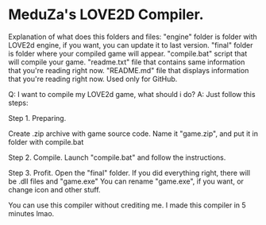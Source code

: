 # MeduZa's LOVE2D Compiler.

Explanation of what does this folders and files:
"engine" folder is folder with LOVE2d engine, if you want, you can update it to last version.
"final" folder is folder where your compiled game will appear.
"compile.bat" script that will compile your game.
"readme.txt" file that contains same information that you're reading right now.
"README.md" file that displays information that you're reading right now. Used only for GitHub.

Q: I want to compile my LOVE2d game, what should i do?
A: Just follow this steps:

Step 1. Preparing.

Create .zip archive with game source code.
Name it "game.zip", and put it in folder with compile.bat

Step 2. Compile.
Launch "compile.bat" and follow the instructions.

Step 3. Profit.
Open the "final" folder.
If you did everything right, there will be .dll files and "game.exe"
You can rename "game.exe", if you want, or change icon and other stuff.


You can use this compiler without crediting me. I made this compiler in 5 minutes lmao.
